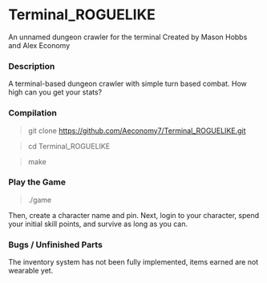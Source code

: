 # Terminal_ROGUELIKE

An unnamed dungeon crawler for the terminal
Created by Mason Hobbs and Alex Economy

### Description

A terminal-based dungeon crawler with simple turn based combat.
How high can you get your stats?


### Compilation

> git clone https://github.com/Aeconomy7/Terminal_ROGUELIKE.git

> cd Terminal_ROGUELIKE

> make


### Play the Game

> ./game

Then, create a character name and pin. Next,
login to your character, spend your initial
skill points, and survive as long as you can.


### Bugs / Unfinished Parts

The inventory system has not been fully
implemented, items earned are not wearable
yet.

